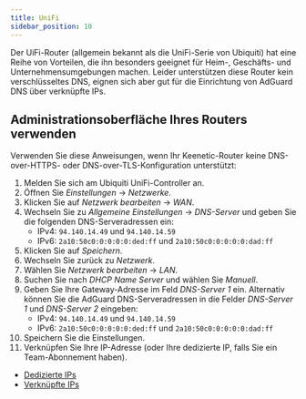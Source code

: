 ```yaml
---
title: UniFi
sidebar_position: 10
---
```


Der UiFi-Router (allgemein bekannt als die UniFi-Serie von Ubiquiti) hat eine Reihe von Vorteilen, die ihn besonders geeignet für Heim-, Geschäfts- und Unternehmensumgebungen machen. Leider unterstützen diese Router kein verschlüsseltes DNS, eignen sich aber gut für die Einrichtung von AdGuard DNS über verknüpfte IPs.

## Administrationsoberfläche Ihres Routers verwenden

Verwenden Sie diese Anweisungen, wenn Ihr Keenetic-Router keine DNS-over-HTTPS- oder DNS-over-TLS-Konfiguration unterstützt:

1. Melden Sie sich am Ubiquiti UniFi-Controller an.
2. Öffnen Sie _Einstellungen_ → _Netzwerke_.
3. Klicken Sie auf _Netzwerk bearbeiten_ → _WAN_.
4. Wechseln Sie zu _Allgemeine Einstellungen_ → _DNS-Server_ und geben Sie die folgenden DNS-Serveradressen ein:
    - IPv4: `94.140.14.49` und `94.140.14.59`
    - IPv6: `2a10:50c0:0:0:0:0:ded:ff` und `2a10:50c0:0:0:0:0:dad:ff`
5. Klicken Sie auf _Speichern_.
6. Wechseln Sie zurück zu _Netzwerk_.
7. Wählen Sie _Netzwerk bearbeiten_ → _LAN_.
8. Suchen Sie nach _DHCP Name Server_ und wählen Sie _Manuell_.
9. Geben Sie Ihre Gateway-Adresse im Feld _DNS-Server 1_ ein. Alternativ können Sie die AdGuard DNS-Serveradressen in die Felder _DNS-Server 1_ und _DNS-Server 2_ eingeben:
    - IPv4: `94.140.14.49` und `94.140.14.59`
    - IPv6: `2a10:50c0:0:0:0:0:ded:ff` und `2a10:50c0:0:0:0:0:dad:ff`
10. Speichern Sie die Einstellungen.
11. Verknüpfen Sie Ihre IP-Adresse (oder Ihre dedizierte IP, falls Sie ein Team-Abonnement haben).

- [Dedizierte IPs](private-dns/connect-devices/other-options/dedicated-ip.md)
- [Verknüpfte IPs](private-dns/connect-devices/other-options/linked-ip.md)
